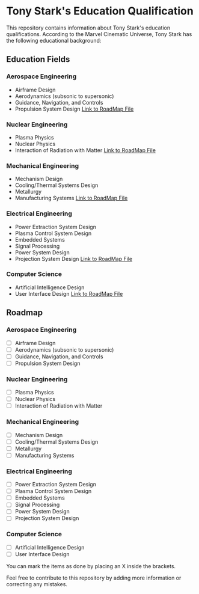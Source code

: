 # Tony Stark's Education Qualification

This repository contains information about Tony Stark's education qualifications. According to the Marvel Cinematic Universe, Tony Stark has the following educational background:

## Education Fields 

### Aerospace Engineering
- Airframe Design
- Aerodynamics (subsonic to supersonic)
- Guidance, Navigation, and Controls
- Propulsion System Design
[Link to RoadMap File](/Roadmap%20for%20Aerospace%20Engineering.md)

### Nuclear Engineering 
- Plasma Physics
- Nuclear Physics
- Interaction of Radiation with Matter
[Link to RoadMap File](/Roadmap%20for%20Nuclear%20Engineering.md)

### Mechanical Engineering 
- Mechanism Design
- Cooling/Thermal Systems Design
- Metallurgy
- Manufacturing Systems
[Link to RoadMap File](/Roadmap%20for%20Mechanical%20Engineering.md)

### Electrical Engineering 
- Power Extraction System Design
- Plasma Control System Design
- Embedded Systems
- Signal Processing
- Power System Design
- Projection System Design
[Link to RoadMap File](/Roadmap%20for%20Electrical%20Engineering.md)

### Computer Science 
- Artificial Intelligence Design
- User Interface Design
[Link to RoadMap File](/Roadmap%20for%20Computer%20Science.md)

## Roadmap

### Aerospace Engineering
- [ ] Airframe Design
- [ ] Aerodynamics (subsonic to supersonic)
- [ ] Guidance, Navigation, and Controls
- [ ] Propulsion System Design

### Nuclear Engineering 
- [ ] Plasma Physics
- [ ] Nuclear Physics
- [ ] Interaction of Radiation with Matter

### Mechanical Engineering 
- [ ] Mechanism Design
- [ ] Cooling/Thermal Systems Design
- [ ] Metallurgy
- [ ] Manufacturing Systems

### Electrical Engineering 
- [ ] Power Extraction System Design
- [ ] Plasma Control System Design
- [ ] Embedded Systems
- [ ] Signal Processing
- [ ] Power System Design
- [ ] Projection System Design

### Computer Science 
- [ ] Artificial Intelligence Design
- [ ] User Interface Design

You can mark the items as done by placing an X inside the brackets.

Feel free to contribute to this repository by adding more information or correcting any mistakes.
